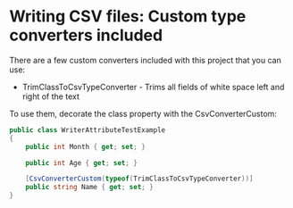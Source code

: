# Writing CSV files: Custom type converters included

There are a few custom converters included with this project that you can use:
- TrimClassToCsvTypeConverter - Trims all fields of white space left and right of the text

To use them, decorate the class property with the CsvConverterCustom:

```c#
public class WriterAttributeTestExample
{
	public int Month { get; set; }

	public int Age { get; set; }

	[CsvConverterCustom(typeof(TrimClassToCsvTypeConverter))]
	public string Name { get; set; }
}
```
